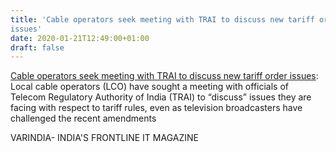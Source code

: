 ```yaml
---
title: 'Cable operators seek meeting with TRAI to discuss new tariff order
issues'
date: 2020-01-21T12:49:00+01:00
draft: false
---
```


[Cable operators seek meeting with TRAI to discuss new tariff order issues](https://varindia.com/news/cable-operators-seek-meeting-with-trai-to-discuss-new-tariff-order-issues#.XiblUraA7F4.blogger): Local cable operators (LCO) have sought a meeting with officials of Telecom Regulatory Authority of India (TRAI) to “discuss” issues they are facing with respect to tariff rules, even as television broadcasters have challenged the recent amendments  
  
VARINDIA- INDIA'S FRONTLINE IT MAGAZINE